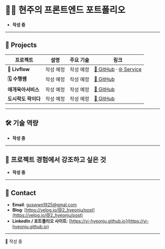 # 👩‍💻 현주의 프론트엔드 포트폴리오

- **작성 중**
<!-- 안녕하세요! 사용자 경험을 최우선으로 생각하는 프론트엔드 개발자 **현주**입니다.
아래는 제가 직접 기획, 개발한 프로젝트 목록입니다. 다양한 기술을 사용하여 웹 서비스의 구조부터 구현, 배포까지 경험해보았습니다. -->

---

## 🧩 Projects

| 프로젝트            | 설명      | 주요 기술 | 링크                                                                                                  |
| ------------------- | --------- | --------- | ----------------------------------------------------------------------------------------------------- |
| **🐳 Livflow**      | 작성 예정 | 작성 예정 | [🔗 GitHub](https://github.com/Liveflow-Project/Livflow-FE) · [🌐 Service](https://www.livflow.co.kr) |
| **🗓️ 수행쌤**       | 작성 예정 | 작성 예정 | [🔗 GitHub]()                                                                                         |
| **애개욱아서비스**  | 작성 예정 | 작성 예정 | [🔗 GitHub]()                                                                                         |
| **도시락도 락이다** | 작성 예정 | 작성 예정 | [🔗 GitHub]()                                                                                         |

---

## 🛠 기술 역량

- **작성 중**
<!-- - **React, TypeScript, Tailwind CSS** 중심의 모던 프론트엔드 개발
- **Zustand, React Query** 등 상태 및 서버 상태 관리 경험
- 반응형 디자인, 접근성 고려한 UI 설계
- Figma를 활용한 UI/UX 기획 및 협업 경험
- Vite, ESLint, Prettier로 개발환경 구성 -->

---

## 🧪 프로젝트 경험에서 강조하고 싶은 것

- **작성 중**
<!-- - **실제 사용자를 고려한 기능 설계**
- **간결하고 재사용 가능한 컴포넌트 기반 설계**
- **직관적인 상태 관리 구조** -->

---

## 📮 Contact

- **Email**: guswwn1925@gmal.com
- **Blog**: [https://velog.io/@2_hyeonju/post](https://velog.io/@2_hyeonju/post)
- **LinkedIn / 포트폴리오 사이트**: [https://yi-hyeonju.github.io](https://yi-hyeonju.github.io)

---

💬 작성 중

<!-- 더 많은 코드와 프로젝트는 각 GitHub 레포지토리에서 확인하실 수 있습니다.
읽어주셔서 감사합니다! -->
